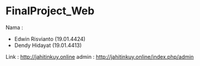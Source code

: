 # FinalProject_Web

Nama : 
- Edwin Risvianto (19.01.4424)
- Dendy Hidayat (19.01.4413)

Link : http://jahitinkuy.online
admin : http://jahitinkuy.online/index.php/admin
